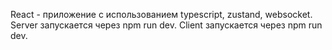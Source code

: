 React - приложение с использованием typescript, zustand, websocket.
Server запускается через npm run dev.
Client запускается через npm run dev.
